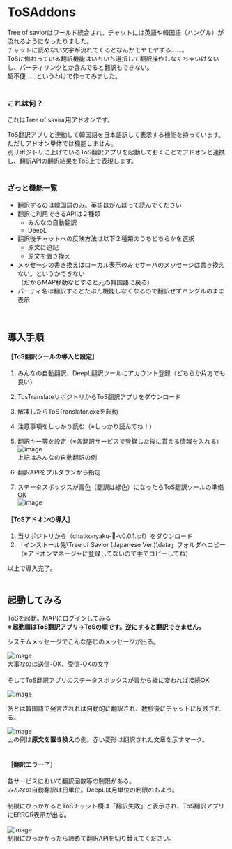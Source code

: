 # ToSAddons
Tree of saviorはワールド統合され、チャットには英語や韓国語（ハングル）が流れるようになったりました。  
チャットに読めない文字が流れてくるとなんかモヤモヤする……。  
ToSに備わっている翻訳機能はいちいち選択して翻訳操作しなくちゃいけないし、パーティリンクとか含んでると翻訳もできない。  
超不便……というわけで作ってみました。  
<br>
### これは何？
これはTree of savior用アドオンです。  
  
ToS翻訳アプリと連動して韓国語を日本語訳して表示する機能を持っています。  
ただしアドオン単体では機能しません。  
別リポジトリに上げているToS翻訳アプリを起動しておくことでアドオンと連携し、翻訳APIの翻訳結果をToS上で表現します。  
<br>
### ざっと機能一覧
* 翻訳するのは韓国語のみ。英語はがんばって読んでください
* 翻訳に利用できるAPIは２種類
  * みんなの自動翻訳
  * DeepL
* 翻訳後チャットへの反映方法は以下２種類のうちどちらかを選択
  * 原文に追記
  * 原文を置き換え
* メッセージの書き換えはローカル表示のみでサーバのメッセージは書き換えない。というかできない<br>（だからMAP移動などすると元の韓国語に戻る）
* パーティ名は翻訳するとたぶん機能しなくなるので翻訳せずハングルのまま表示
<br>

## 導入手順
#### ［ToS翻訳ツールの導入と設定］
1. みんなの自動翻訳、DeepL翻訳ツールにアカウント登録（どちらか片方でも良い）  
2. TosTranslateリポジトリからToS翻訳アプリをダウンロード  
3. 解凍したらToSTranslator.exeを起動  
4. 注意事項をしっかり読む（※しっかり読んでね！）  
5. 翻訳キー等を設定（※各翻訳サービスで登録した後に貰える情報を入れる）  
![image](https://github.com/mamao11/ToSAddons/assets/36460192/c2588780-c5e9-4ae3-8cf7-c60a7ad1cd09)  
上記はみんなの自動翻訳の例

7. 翻訳APIをプルダウンから指定  
8. ステータスボックスが青色（翻訳は緑色）になったらToS翻訳ツールの準備OK  
![image](https://github.com/mamao11/ToSAddons/assets/36460192/02fc7a59-5f65-408c-bb73-b90ce7f5a7c7)
  
#### ［ToSアドオンの導入］

1. 当リポジトリから（chatkonyaku-📖-v0.0.1.ipf）をダウンロード
2. 「インストール先\Tree of Savior (Japanese Ver.)\data」フォルダへコピー  
  （※アドオンマネージャに登録してないので手でコピーしてね）  
  
以上で導入完了。  
<br>
## 起動してみる
ToSを起動。MAPにログインしてみる  
**※起動順はToS翻訳アプリ→ToSの順です。逆にすると翻訳できません。**  

システムメッセージでこんな感じのメッセージが出る。  
  
![image](https://github.com/mamao11/ToSAddons/assets/36460192/5af43927-27e5-4321-8f72-a81fdde8642b)  
大事なのは送信-OK、受信-OKの文字  
<br>
そしてToS翻訳アプリのステータスボックスが青から緑に変われば接続OK  
  
![image](https://github.com/mamao11/ToSAddons/assets/36460192/97b1e362-d763-46cb-8ffe-bbbf4c2b5c33)

あとは韓国語で発言されれば自動的に翻訳され、数秒後にチャットに反映される。  
  
![image](https://github.com/mamao11/ToSAddons/assets/36460192/c791f97a-24d6-494d-9104-0f57e0c7b1a8)  
上の例は**原文を置き換え**の例。赤い菱形は翻訳された文章を示すマーク。  
<br>
#### ［翻訳エラー？］
各サービスにおいて翻訳回数等の制限がある。  
みんなの自動翻訳は日単位。DeepLは月単位の制限のもよう。  
<br>
制限にひっかかるとToSチャット欄は「翻訳失敗」と表示され、ToS翻訳アプリにERROR表示が出る。  
<br>
![image](https://github.com/mamao11/ToSAddons/assets/36460192/3ef36763-48c4-412b-bb11-257f5942915c)
<br>
制限にひっかかったら諦めて翻訳APIを切り替えてください。  
